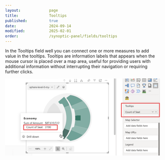 ```yaml
---
layout:             page
title:              Tooltips
published:          true
date:               2024-09-14
modified:           2025-02-01
order:              /synoptic-panel/fields/tooltips
---
```


In the Tooltips field well you can connect one or more measures to add value in the tooltips. Tooltips are information labels that appears when the mouse cursor is placed over a map area, useful for providing users with additional information without interrupting their navigation or requiring further clicks.

<img src="./images/tooltips.png" >